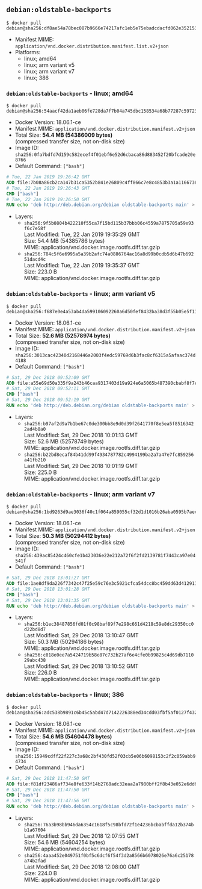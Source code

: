 ## `debian:oldstable-backports`

```console
$ docker pull debian@sha256:df8ae54a78bec087b9666e74217afc1eb5e75ebadcdacfd062e35215341a1d4e
```

-	Manifest MIME: `application/vnd.docker.distribution.manifest.list.v2+json`
-	Platforms:
	-	linux; amd64
	-	linux; arm variant v5
	-	linux; arm variant v7
	-	linux; 386

### `debian:oldstable-backports` - linux; amd64

```console
$ docker pull debian@sha256:54aacf42da1aeb06fe728da7f7b04a745dbc158534a68b77287c597230ff4d51
```

-	Docker Version: 18.06.1-ce
-	Manifest MIME: `application/vnd.docker.distribution.manifest.v2+json`
-	Total Size: **54.4 MB (54386009 bytes)**  
	(compressed transfer size, not on-disk size)
-	Image ID: `sha256:0fa7bdfd7d159c582ecef4f01ebf6e52d6cbaca86d883452f20bfcade20e8766`
-	Default Command: `["bash"]`

```dockerfile
# Tue, 22 Jan 2019 19:26:42 GMT
ADD file:7b08a86cb2ca147b31ca5352b841e26809c4ff866c7e8c4853b3a1a11667361d in / 
# Tue, 22 Jan 2019 19:26:43 GMT
CMD ["bash"]
# Tue, 22 Jan 2019 19:26:50 GMT
RUN echo 'deb http://deb.debian.org/debian oldstable-backports main' > /etc/apt/sources.list.d/backports.list
```

-	Layers:
	-	`sha256:9f5b0804b422210f55ca7f15bd115b37bbb06c4559a7875705a59e93f6c7e58f`  
		Last Modified: Tue, 22 Jan 2019 19:35:29 GMT  
		Size: 54.4 MB (54385786 bytes)  
		MIME: application/vnd.docker.image.rootfs.diff.tar.gzip
	-	`sha256:784c5f6e6995a5a39b2afc74a0886764ac16a8d99b0cdb5d6b47b69251dacd4c`  
		Last Modified: Tue, 22 Jan 2019 19:35:37 GMT  
		Size: 223.0 B  
		MIME: application/vnd.docker.image.rootfs.diff.tar.gzip

### `debian:oldstable-backports` - linux; arm variant v5

```console
$ docker pull debian@sha256:f687e0e4a53ab4da599106092260a6d50fef8432ba38d3f55b05e5f119048126
```

-	Docker Version: 18.06.1-ce
-	Manifest MIME: `application/vnd.docker.distribution.manifest.v2+json`
-	Total Size: **52.6 MB (52578974 bytes)**  
	(compressed transfer size, not on-disk size)
-	Image ID: `sha256:3013cac42340d2168446a2003f4edc59769d6b3fac8cf6315a5afaac374d4188`
-	Default Command: `["bash"]`

```dockerfile
# Sat, 29 Dec 2018 09:52:09 GMT
ADD file:a55e69d50a335f9a243b46caa9317403d19a924e6a5065b487390cbabf8f7e3a in / 
# Sat, 29 Dec 2018 09:52:11 GMT
CMD ["bash"]
# Sat, 29 Dec 2018 09:52:19 GMT
RUN echo 'deb http://deb.debian.org/debian oldstable-backports main' > /etc/apt/sources.list.d/backports.list
```

-	Layers:
	-	`sha256:b97af2d9a7b1be67c0de300bb8e9d0d39f2641770f8e5ea5f85163422ad4b8a0`  
		Last Modified: Sat, 29 Dec 2018 10:01:13 GMT  
		Size: 52.6 MB (52578749 bytes)  
		MIME: application/vnd.docker.image.rootfs.diff.tar.gzip
	-	`sha256:b22bd8ecaf84b41dd99f4934787782c4994199ba2a7a47e7fc859256a41fb210`  
		Last Modified: Sat, 29 Dec 2018 10:01:19 GMT  
		Size: 225.0 B  
		MIME: application/vnd.docker.image.rootfs.diff.tar.gzip

### `debian:oldstable-backports` - linux; arm variant v7

```console
$ docker pull debian@sha256:1bd9263d9ae3036f40c1f064a859055cf32d1d1016b26aba0595b7aec9dcd013
```

-	Docker Version: 18.06.1-ce
-	Manifest MIME: `application/vnd.docker.distribution.manifest.v2+json`
-	Total Size: **50.3 MB (50294412 bytes)**  
	(compressed transfer size, not on-disk size)
-	Image ID: `sha256:439ac85424c460cfe1b423036e22e212a72f6f2fd2139781f7443ca97e04541f`
-	Default Command: `["bash"]`

```dockerfile
# Sat, 29 Dec 2018 13:01:27 GMT
ADD file:1ae8df9da226f7342c47f25e59c76e3c5021cfca54dcc8bc459dd63d41291118 in / 
# Sat, 29 Dec 2018 13:01:28 GMT
CMD ["bash"]
# Sat, 29 Dec 2018 13:01:35 GMT
RUN echo 'deb http://deb.debian.org/debian oldstable-backports main' > /etc/apt/sources.list.d/backports.list
```

-	Layers:
	-	`sha256:b1ec38487856fd01f0c98baf89f7e298c661d4218c59e8dc29350cc0d22bd8d7`  
		Last Modified: Sat, 29 Dec 2018 13:10:47 GMT  
		Size: 50.3 MB (50294186 bytes)  
		MIME: application/vnd.docker.image.rootfs.diff.tar.gzip
	-	`sha256:c018e0ee7a5424719b58e87c732b27af6e4cfe0b99825c4d69db711029abc438`  
		Last Modified: Sat, 29 Dec 2018 13:10:52 GMT  
		Size: 226.0 B  
		MIME: application/vnd.docker.image.rootfs.diff.tar.gzip

### `debian:oldstable-backports` - linux; 386

```console
$ docker pull debian@sha256:adc538b9891c6b45c5abd47d7142226388ed34cdd03fbf5af0127f4328f3ddf1
```

-	Docker Version: 18.06.1-ce
-	Manifest MIME: `application/vnd.docker.distribution.manifest.v2+json`
-	Total Size: **54.6 MB (54604478 bytes)**  
	(compressed transfer size, not on-disk size)
-	Image ID: `sha256:15949cdff22f227c3a68c2bf430fd52f03cb5e06b6098153c2f2c059abb94734`
-	Default Command: `["bash"]`

```dockerfile
# Sat, 29 Dec 2018 11:47:50 GMT
ADD file:f81df23486af734e8fe633f14b2768adc32eaa2a7980bff2f8b43e052e6dd67a in / 
# Sat, 29 Dec 2018 11:47:50 GMT
CMD ["bash"]
# Sat, 29 Dec 2018 11:47:56 GMT
RUN echo 'deb http://deb.debian.org/debian oldstable-backports main' > /etc/apt/sources.list.d/backports.list
```

-	Layers:
	-	`sha256:76a3b98bb946da6354c1618f5c98bfd72f1e4236bcbabffda12b374bb1a67604`  
		Last Modified: Sat, 29 Dec 2018 12:07:55 GMT  
		Size: 54.6 MB (54604254 bytes)  
		MIME: application/vnd.docker.image.rootfs.diff.tar.gzip
	-	`sha256:4aaa452e049751f0bf5c6dcf6f54f3d2a8566b6078026e76a6c25178a74b2fad`  
		Last Modified: Sat, 29 Dec 2018 12:08:00 GMT  
		Size: 224.0 B  
		MIME: application/vnd.docker.image.rootfs.diff.tar.gzip

